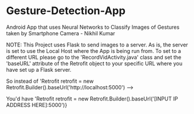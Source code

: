 # Gesture-Detection-App
Android App that uses Neural Networks to Classify Images of Gestures taken by Smartphone Camera - Nikhil Kumar

NOTE: This Project uses Flask to send images to a server. As is, the server is set to use the Local Host where the App is being run from. To set to a different URL please go to the 'RecordVidActivity.java' class and set the 'baseURL' attribute of the Retrofit object to your specific URL where you have set up a Flask server.

So instead of 'Retrofit retrofit = new Retrofit.Builder().baseUrl('http://localhost:5000\') -->

You'd have 'Retrofit retrofit = new Retrofit.Builder().baseUrl('[INPUT IP ADDRESS HERE]:5000')}
